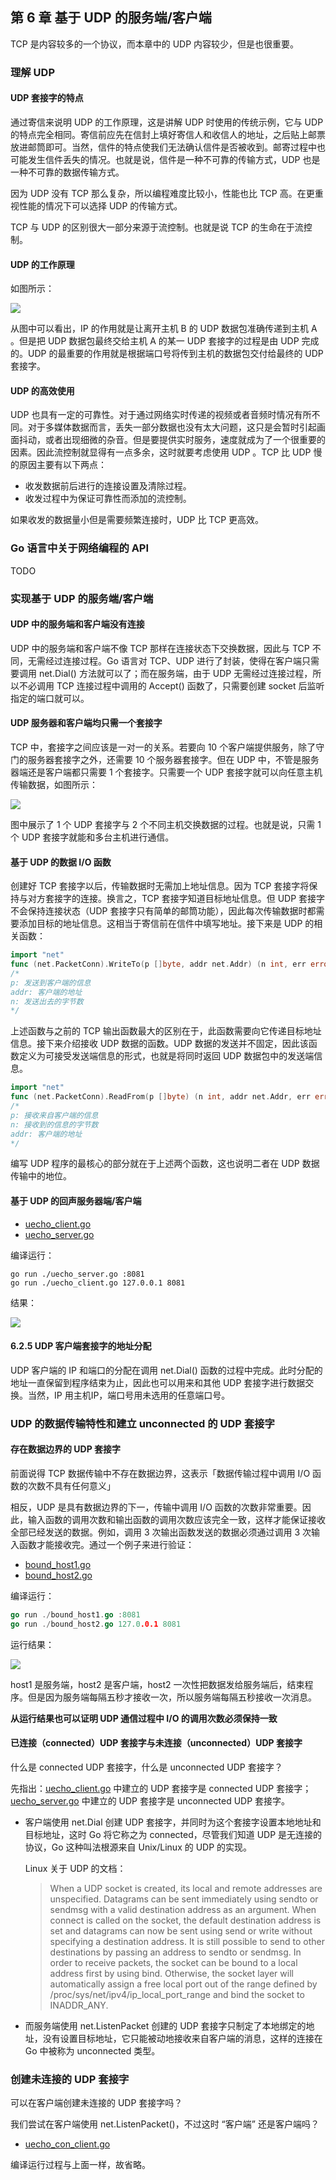 ## 第 6 章 基于 UDP 的服务端/客户端

TCP 是内容较多的一个协议，而本章中的 UDP 内容较少，但是也很重要。

### 理解 UDP

#### UDP 套接字的特点

通过寄信来说明 UDP 的工作原理，这是讲解 UDP 时使用的传统示例，它与 UDP 的特点完全相同。寄信前应先在信封上填好寄信人和收信人的地址，之后贴上邮票放进邮筒即可。当然，信件的特点使我们无法确认信件是否被收到。邮寄过程中也可能发生信件丢失的情况。也就是说，信件是一种不可靠的传输方式，UDP 也是一种不可靠的数据传输方式。

因为 UDP 没有 TCP 那么复杂，所以编程难度比较小，性能也比 TCP 高。在更重视性能的情况下可以选择 UDP 的传输方式。

TCP 与 UDP 的区别很大一部分来源于流控制。也就是说 TCP 的生命在于流控制。

#### UDP 的工作原理

如图所示：

![](./01.png)

从图中可以看出，IP 的作用就是让离开主机 B 的 UDP 数据包准确传递到主机 A 。但是把 UDP 数据包最终交给主机 A 的某一 UDP 套接字的过程是由 UDP 完成的。UDP 的最重要的作用就是根据端口号将传到主机的数据包交付给最终的 UDP 套接字。

#### UDP 的高效使用

UDP 也具有一定的可靠性。对于通过网络实时传递的视频或者音频时情况有所不同。对于多媒体数据而言，丢失一部分数据也没有太大问题，这只是会暂时引起画面抖动，或者出现细微的杂音。但是要提供实时服务，速度就成为了一个很重要的因素。因此流控制就显得有一点多余，这时就要考虑使用 UDP 。TCP 比 UDP 慢的原因主要有以下两点：

- 收发数据前后进行的连接设置及清除过程。
- 收发过程中为保证可靠性而添加的流控制。

如果收发的数据量小但是需要频繁连接时，UDP 比 TCP 更高效。

### Go 语言中关于网络编程的 API

TODO

### 实现基于 UDP 的服务端/客户端

#### UDP 中的服务端和客户端没有连接

UDP 中的服务端和客户端不像 TCP 那样在连接状态下交换数据，因此与 TCP 不同，无需经过连接过程。Go 语言对 TCP、UDP 进行了封装，使得在客户端只需要调用 net.Dial() 方法就可以了；而在服务端，由于 UDP 无需经过连接过程，所以不必调用 TCP 连接过程中调用的 Accept() 函数了，只需要创建 socket 后监听指定的端口就可以。

#### UDP 服务器和客户端均只需一个套接字

TCP 中，套接字之间应该是一对一的关系。若要向 10 个客户端提供服务，除了守门的服务器套接字之外，还需要 10 个服务器套接字。但在 UDP 中，不管是服务器端还是客户端都只需要 1 个套接字。只需要一个 UDP 套接字就可以向任意主机传输数据，如图所示：

![](./02.png)

图中展示了 1 个 UDP 套接字与 2 个不同主机交换数据的过程。也就是说，只需 1 个 UDP 套接字就能和多台主机进行通信。

#### 基于 UDP 的数据 I/O 函数

创建好 TCP 套接字以后，传输数据时无需加上地址信息。因为 TCP 套接字将保持与对方套接字的连接。换言之，TCP 套接字知道目标地址信息。但 UDP 套接字不会保持连接状态（UDP 套接字只有简单的邮筒功能），因此每次传输数据时都需要添加目标的地址信息。这相当于寄信前在信件中填写地址。接下来是 UDP 的相关函数：

```go
import "net"
func (net.PacketConn).WriteTo(p []byte, addr net.Addr) (n int, err error)
/*
p: 发送到客户端的信息
addr: 客户端的地址
n: 发送出去的字节数
*/
```

上述函数与之前的 TCP 输出函数最大的区别在于，此函数需要向它传递目标地址信息。接下来介绍接收 UDP 数据的函数。UDP 数据的发送并不固定，因此该函数定义为可接受发送端信息的形式，也就是将同时返回 UDP 数据包中的发送端信息。

```go
import "net"
func (net.PacketConn).ReadFrom(p []byte) (n int, addr net.Addr, err error)
/*
p: 接收来自客户端的信息
n: 接收到的信息的字节数
addr: 客户端的地址
*/
```

编写 UDP 程序的最核心的部分就在于上述两个函数，这也说明二者在 UDP 数据传输中的地位。

#### 基于 UDP 的回声服务器端/客户端

- [uecho_client.go](./uecho_client.go)
- [uecho_server.go](./uecho_server.go)

编译运行：

```shell
go run ./uecho_server.go :8081
go run ./uecho_client.go 127.0.0.1 8081
```

结果：

![](./03.png)


#### 6.2.5 UDP 客户端套接字的地址分配

UDP 客户端的 IP 和端口的分配在调用 net.Dial() 函数的过程中完成。此时分配的地址一直保留到程序结束为止，因此也可以用来和其他 UDP 套接字进行数据交换。当然，IP 用主机IP，端口号用未选用的任意端口号。

### UDP 的数据传输特性和建立 unconnected 的 UDP 套接字

#### 存在数据边界的 UDP 套接字

前面说得 TCP 数据传输中不存在数据边界，这表示「数据传输过程中调用 I/O 函数的次数不具有任何意义」

相反，UDP 是具有数据边界的下一，传输中调用 I/O 函数的次数非常重要。因此，输入函数的调用次数和输出函数的调用次数应该完全一致，这样才能保证接收全部已经发送的数据。例如，调用 3 次输出函数发送的数据必须通过调用 3 次输入函数才能接收完。通过一个例子来进行验证：

- [bound_host1.go](./bound_host1.go)
- [bound_host2.go](./bound_host2.go)

编译运行：

```go
go run ./bound_host1.go :8081
go run ./bound_host2.go 127.0.0.1 8081
```

运行结果：

![](./04.png)

host1 是服务端，host2 是客户端，host2 一次性把数据发给服务端后，结束程序。但是因为服务端每隔五秒才接收一次，所以服务端每隔五秒接收一次消息。

**从运行结果也可以证明 UDP 通信过程中 I/O 的调用次数必须保持一致**

#### 已连接（connected）UDP 套接字与未连接（unconnected）UDP 套接字

<!-- 我们的 [uecho_client.go](./uecho_client.go) 中的代码与《TCP/IP网络编程》中的 C 语言代码建立的 UDP 连接有不同之处，[uecho_client.go](./uecho_client.go) 中使用 net.Dial() 方法建立的 UDP 套接字是 connected 套接字，而《TCP/IP网络编程》中客户端建立的套接字是 unconnected 套接字。 -->

什么是 connected UDP 套接字，什么是 unconnected UDP 套接字？

先指出：[uecho_client.go](./uecho_client.go) 中建立的 UDP 套接字是 connected UDP 套接字；[uecho_server.go](./uecho_server.go) 中建立的 UDP 套接字是 unconnected UDP 套接字。

- 客户端使用 net.Dial 创建 UDP 套接字，并同时为这个套接字设置本地地址和目标地址，这时 Go 将它称之为 connected，尽管我们知道 UDP 是无连接的协议，Go 这种叫法根源来自 Unix/Linux 的 UDP 的实现。

    Linux 关于 UDP 的文档：

    > When a UDP socket is created, its local and remote addresses are unspecified. Datagrams can be sent immediately using sendto or sendmsg with a valid destination address as an argument. When connect is called on the socket, the default destination address is set and datagrams can now be sent using send or write without specifying a destination address. It is still possible to send to other destinations by passing an address to sendto or sendmsg. In order to receive packets, the socket can be bound to a local address first by using bind. Otherwise, the socket layer will automatically assign a free local port out of the range defined by /proc/sys/net/ipv4/ip_local_port_range and bind the socket to INADDR_ANY.

- 而服务端使用 net.ListenPacket 创建的 UDP 套接字只制定了本地绑定的地址，没有设置目标地址，它只能被动地接收来自客户端的消息，这样的连接在 Go 中被称为 unconnected 类型。

### 创建未连接的 UDP 套接字

可以在客户端创建未连接的 UDP 套接字吗？

我们尝试在客户端使用 net.ListenPacket()，不过这时 “客户端” 还是客户端吗？

- [uecho_con_client.go](./uecho_con_client.go)

编译运行过程与上面一样，故省略。